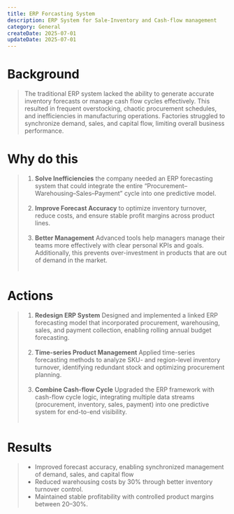```yaml
---
title: ERP Forcasting System
description: ERP System for Sale-Inventory and Cash-flow management 
category: General
createDate: 2025-07-01
updateDate: 2025-07-01
---
```


# Background
>The traditional ERP system lacked the ability to generate accurate inventory forecasts or manage cash flow cycles effectively. This resulted in frequent overstocking, chaotic procurement schedules, and inefficiencies in manufacturing operations. Factories struggled to synchronize demand, sales, and capital flow, limiting overall business performance.



# Why do this
>1. **Solve Inefficiencies**  the company needed an ERP forecasting system that could integrate the entire “Procurement–Warehousing–Sales–Payment” cycle into one predictive model.<br><br>
>2. **Improve Forecast Accuracy**  to optimize inventory turnover, reduce costs, and ensure stable profit margins across product lines.<br><br>
>3. **Better Management**  Advanced tools help managers manage their teams more effectively with clear personal KPIs and goals. Additionally, this prevents over-investment in products that are out of demand in the market.<br><br>


# Actions

>1. **Redesign ERP System**  Designed and implemented a linked ERP forecasting model that incorporated procurement, warehousing, sales, and payment collection, enabling rolling annual budget forecasting.<br><br>
>2. **Time-series Product Management**  Applied time-series forecasting methods to analyze SKU- and region-level inventory turnover, identifying redundant stock and optimizing procurement planning.<br><br>
>3. **Combine Cash-flow Cycle**  Upgraded the ERP framework with cash-flow cycle logic, integrating multiple data streams (procurement, inventory, sales, payment) into one predictive system for end-to-end visibility.<br><br>



# Results
>- Improved forecast accuracy, enabling synchronized management of demand, sales, and capital flow
>- Reduced warehousing costs by 30% through better inventory turnover control.
>- Maintained stable profitability with controlled product margins between 20–30%.
